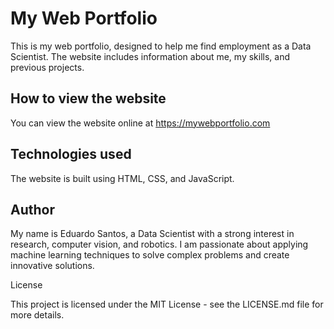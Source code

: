 # My Web Portfolio

This is my web portfolio, designed to help me find employment as a Data Scientist. The website includes information about me, my skills, and previous projects.

## How to view the website

You can view the website online at https://mywebportfolio.com

## Technologies used

The website is built using HTML, CSS, and JavaScript.

## Author

My name is Eduardo Santos, a Data Scientist with a strong interest in research, computer vision, and robotics. I am passionate about applying machine learning techniques to solve complex problems and create innovative solutions.

License

This project is licensed under the MIT License - see the LICENSE.md file for more details.
